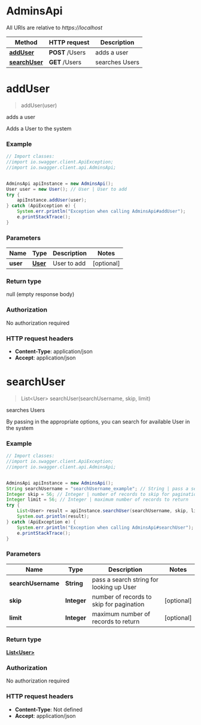 # AdminsApi

All URIs are relative to *https://localhost*

Method | HTTP request | Description
------------- | ------------- | -------------
[**addUser**](AdminsApi.md#addUser) | **POST** /Users | adds a user
[**searchUser**](AdminsApi.md#searchUser) | **GET** /Users | searches Users


<a name="addUser"></a>
# **addUser**
> addUser(user)

adds a user

Adds a User to the system

### Example
```java
// Import classes:
//import io.swagger.client.ApiException;
//import io.swagger.client.api.AdminsApi;


AdminsApi apiInstance = new AdminsApi();
User user = new User(); // User | User to add
try {
    apiInstance.addUser(user);
} catch (ApiException e) {
    System.err.println("Exception when calling AdminsApi#addUser");
    e.printStackTrace();
}
```

### Parameters

Name | Type | Description  | Notes
------------- | ------------- | ------------- | -------------
 **user** | [**User**](User.md)| User to add | [optional]

### Return type

null (empty response body)

### Authorization

No authorization required

### HTTP request headers

 - **Content-Type**: application/json
 - **Accept**: application/json

<a name="searchUser"></a>
# **searchUser**
> List&lt;User&gt; searchUser(searchUsername, skip, limit)

searches Users

By passing in the appropriate options, you can search for available User in the system 

### Example
```java
// Import classes:
//import io.swagger.client.ApiException;
//import io.swagger.client.api.AdminsApi;


AdminsApi apiInstance = new AdminsApi();
String searchUsername = "searchUsername_example"; // String | pass a search string for looking up User
Integer skip = 56; // Integer | number of records to skip for pagination
Integer limit = 56; // Integer | maximum number of records to return
try {
    List<User> result = apiInstance.searchUser(searchUsername, skip, limit);
    System.out.println(result);
} catch (ApiException e) {
    System.err.println("Exception when calling AdminsApi#searchUser");
    e.printStackTrace();
}
```

### Parameters

Name | Type | Description  | Notes
------------- | ------------- | ------------- | -------------
 **searchUsername** | **String**| pass a search string for looking up User |
 **skip** | **Integer**| number of records to skip for pagination | [optional]
 **limit** | **Integer**| maximum number of records to return | [optional]

### Return type

[**List&lt;User&gt;**](User.md)

### Authorization

No authorization required

### HTTP request headers

 - **Content-Type**: Not defined
 - **Accept**: application/json

